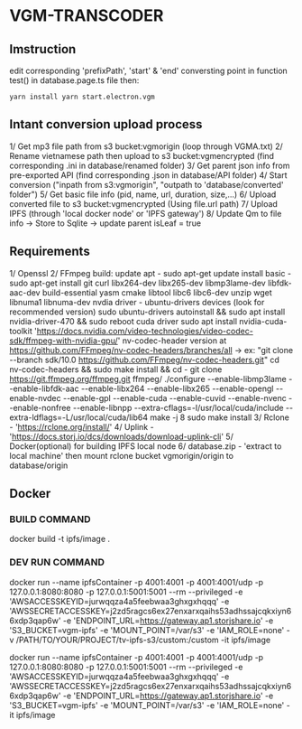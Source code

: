 # VGM-TRANSCODER

## Imstruction

edit corresponding 'prefixPath', 'start' & 'end' conversting point in function test() in database.page.ts file then:

`yarn install yarn start.electron.vgm`

## Intant conversion upload process

1/ Get mp3 file path from s3 bucket:vgmorigin (loop through VGMA.txt)
2/ Rename vietnamese path then upload to s3 bucket:vgmencrypted (find corresponding .ini in database/renamed folder)
3/ Get parent json info from pre-exported API (find corresponding .json in database/API folder)
4/ Start conversion ("inpath from s3:vgmorigin", "outpath to 'database/converted' folder")
5/ Get basic file info (pid, name, url, duration, size,...)
6/ Upload converted file to s3 bucket:vgmencrypted (Using file.url path)
7/ Upload IPFS (through 'local docker node' or 'IPFS gateway')
8/ Update Qm to file info -> Store to Sqlite -> update parent isLeaf = true

## Requirements

1/ Openssl
2/ FFmpeg build:
update apt - sudo apt-get update
install basic - sudo apt-get install git curl libx264-dev libx265-dev libmp3lame-dev libfdk-aac-dev build-essential yasm cmake libtool libc6 libc6-dev unzip wget libnuma1 libnuma-dev
nvdia driver - ubuntu-drivers devices (look for recommended version)
sudo ubuntu-drivers autoinstall && sudo apt install nvidia-driver-470 && sudo reboot
cuda driver
sudo apt install nvidia-cuda-toolkit
'https://docs.nvidia.com/video-technologies/video-codec-sdk/ffmpeg-with-nvidia-gpu/'
nv-codec-header version at https://github.com/FFmpeg/nv-codec-headers/branches/all -> ex: "git clone --branch sdk/10.0 https://github.com/FFmpeg/nv-codec-headers.git"
cd nv-codec-headers && sudo make install && cd -
git clone https://git.ffmpeg.org/ffmpeg.git ffmpeg/
./configure --enable-libmp3lame --enable-libfdk-aac --enable-libx264 --enable-libx265 --enable-opengl --enable-nvdec --enable-gpl --enable-cuda --enable-cuvid --enable-nvenc --enable-nonfree --enable-libnpp --extra-cflags=-I/usr/local/cuda/include --extra-ldflags=-L/usr/local/cuda/lib64
make -j 8
sudo make install
3/ Rclone - 'https://rclone.org/install/'
4/ Uplink - 'https://docs.storj.io/dcs/downloads/download-uplink-cli'
5/ Docker(optional) for building IPFS local node
6/ database.zip - 'extract to local machine' then mount rclone bucket vgmorigin/origin to database/origin

## Docker

### BUILD COMMAND

docker build -t ipfs/image .

### DEV RUN COMMAND

docker run --name ipfsContainer -p 4001:4001 -p 4001:4001/udp -p 127.0.0.1:8080:8080 -p 127.0.0.1:5001:5001 --rm --privileged -e 'AWSACCESSKEYID=jurwqqza4a5feebwaa3ghxgxhqqq' -e 'AWSSECRETACCESSKEY=j2zd5ragcs6ex27enxarxqaihs53adhssajcqkxiyn66xdp3qap6w' -e 'ENDPOINT_URL=https://gateway.ap1.storjshare.io' -e 'S3_BUCKET=vgm-ipfs' -e 'MOUNT_POINT=/var/s3' -e 'IAM_ROLE=none' -v /PATH/TO/YOUR/PROJECT/tv-ipfs-s3/custom:/custom -it ipfs/image

docker run --name ipfsContainer -p 4001:4001 -p 4001:4001/udp -p 127.0.0.1:8080:8080 -p 127.0.0.1:5001:5001 --rm --privileged -e 'AWSACCESSKEYID=jurwqqza4a5feebwaa3ghxgxhqqq' -e 'AWSSECRETACCESSKEY=j2zd5ragcs6ex27enxarxqaihs53adhssajcqkxiyn66xdp3qap6w' -e 'ENDPOINT_URL=https://gateway.ap1.storjshare.io' -e 'S3_BUCKET=vgm-ipfs' -e 'MOUNT_POINT=/var/s3' -e 'IAM_ROLE=none' -it ipfs/image
